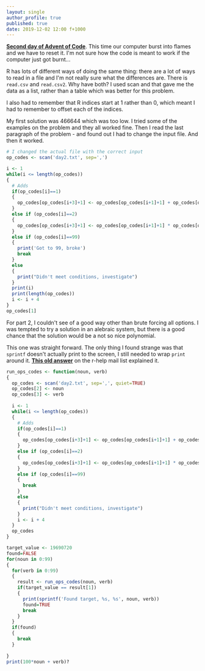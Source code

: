 ```yaml
---
layout: single
author_profile: true
published: true
date: 2019-12-02 12:00 f+1000
---
```


__[Second day of Advent of Code](https://adventofcode.com/2019/day/2)__. This time our computer burst into flames and we have to reset it. I'm not sure how the code is meant to work if the computer just got burnt...

R has lots of different ways of doing the same thing: there are a lot of ways to read in a file and I'm not really sure what the differences are. There is `read.csv` and `read.csv2`. Why have both?  I used scan and that gave me the data as a list, rather than a table which was better for this problem.

I also had to remember that R indices start at 1 rather than 0, which meant I had to remember to offset each of the indices. 

My first solution was 466644  which was too low. I tried some of the examples on the problem and they all worked fine. Then I read the last paragraph of the problem - and found out I had to change the input file. And then it worked.



```R
# I changed the actual file with the correct input
op_codes <- scan('day2.txt', sep=',')

i <- 1
while(i <= length(op_codes))
{
  # Adds
  if(op_codes[i]==1)
  {
    op_codes[op_codes[i+3]+1] <- op_codes[op_codes[i+1]+1] + op_codes[op_codes[i+2]+1]
  }
  else if (op_codes[i]==2)
  {
    op_codes[op_codes[i+3]+1] <- op_codes[op_codes[i+1]+1] * op_codes[op_codes[i+2]+1]
  }
  else if (op_codes[i]==99)
  {
    print('Got to 99, broke')
    break
  }
  else
  {
    print("Didn't meet conditions, investigate")
  }
  print(i)
  print(length(op_codes))
  i <- i + 4
}
op_codes[1]
```

For part 2, I couldn't see of a good way other than brute forcing all options. I was tempted to try a solution in an alebraic system, but there is a good chance that the solution would be a not so nice polynomial. 

This one was straight forward. The only thing I found strange was that `sprintf` doesn't actually print to the screen, I still needed to wrap `print` around it. __[This old answer](https://stat.ethz.ch/pipermail/r-help/2011-February/268969.html)__ on the r-help mail list explained it. 

```R
run_ops_codes <- function(noun, verb)
{
  op_codes <- scan('day2.txt', sep=',', quiet=TRUE)
  op_codes[2] <- noun
  op_codes[3] <- verb
  
  i <- 1
  while(i <= length(op_codes))
  {
    # Adds
    if(op_codes[i]==1)
    {
      op_codes[op_codes[i+3]+1] <- op_codes[op_codes[i+1]+1] + op_codes[op_codes[i+2]+1]
    }
    else if (op_codes[i]==2)
    {
      op_codes[op_codes[i+3]+1] <- op_codes[op_codes[i+1]+1] * op_codes[op_codes[i+2]+1]
    }
    else if (op_codes[i]==99)
    {
      break
    }
    else
    {
      print("Didn't meet conditions, investigate")
    }
    i <- i + 4
  }
  op_codes
}

target_value <- 19690720
found=FALSE
for(noun in 0:99)
{
  for(verb in 0:99)
  {
    result <- run_ops_codes(noun, verb)
    if(target_value == result[1])
    {
      print(sprintf('Found target, %s, %s', noun, verb))
      found=TRUE
      break
    }
  }
  if(found)
  {
    break
  }
  
}
print(100*noun + verb)?
```